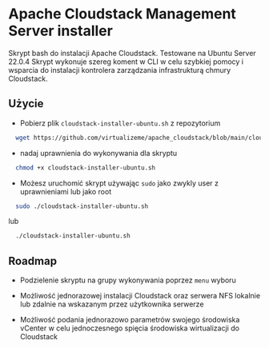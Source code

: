 # Apache Cloudstack Management Server installer

Skrypt bash do instalacji Apache Cloudstack. Testowane na Ubuntu Server 22.0.4
Skrypt wykonuje szereg koment w CLI w celu szybkiej pomocy i wsparcia do instalacji kontrolera zarządzania infrastrukturą chmury Cloudstack.


## Użycie

* Pobierz plik `cloudstack-installer-ubuntu.sh` z repozytorium

```bash
  wget https://github.com/virtualizeme/apache_cloudstack/blob/main/cloudstack-installer-ubuntu.sh
```

* nadaj uprawnienia do wykonywania dla skryptu

```bash
  chmod +x cloudstack-installer-ubuntu.sh

```


* Możesz uruchomić skrypt używając `sudo` jako zwykly user z uprawnieniami lub jako root

```bash
  sudo ./cloudstack-installer-ubuntu.sh
```
lub
```bash
  ./cloudstack-installer-ubuntu.sh
```
## Roadmap

- Podzielenie skryptu na grupy wykonywania poprzez `menu` wyboru

- Możliwość jednorazowej instalacji Cloudstack oraz serwera NFS lokalnie lub zdalnie na wskazanym przez użytkownika serwerze
- Możliwość podania jednorazowo parametrów swojego środowiska vCenter w celu jednoczesnego spięcia środowiska wirtualizacji do Cloudstack 
